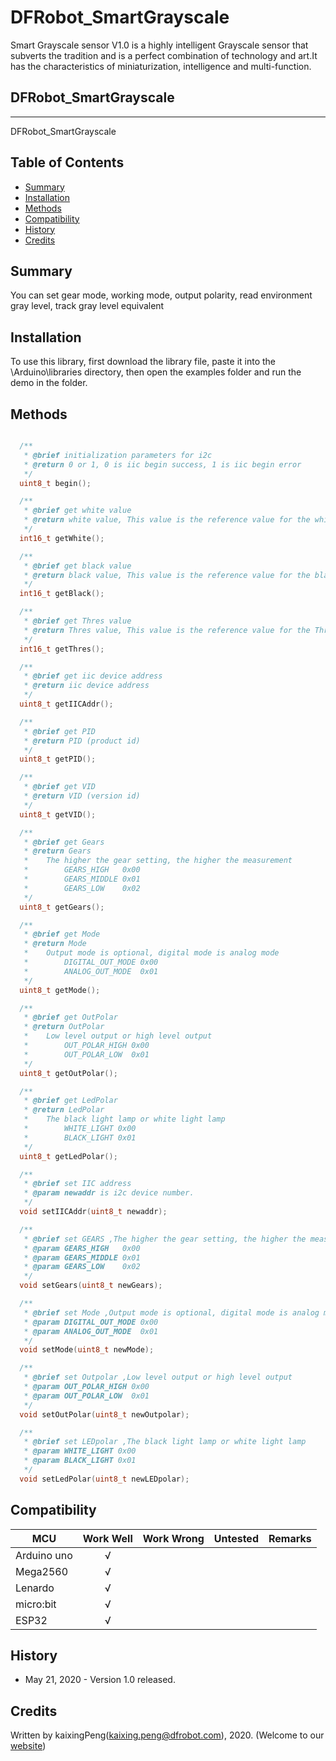 # DFRobot_SmartGrayscale
Smart Grayscale sensor V1.0 is a highly intelligent Grayscale sensor that subverts the tradition and is a perfect combination of technology and art.It has the characteristics of miniaturization, intelligence and multi-function.

## DFRobot_SmartGrayscale
---------------------------------------------------------
DFRobot_SmartGrayscale


## Table of Contents

* [Summary](#Summary)
* [Installation](#installation)
* [Methods](#methods)
* [Compatibility](#compatibility)
* [History](#history)
* [Credits](#credits)

<snippet>
<content>


## Summary

You can set gear mode, working mode, output polarity, read environment gray level, track gray level equivalent

## Installation

To use this library, first download the library file, paste it into the \Arduino\libraries directory, then open the examples folder and run the demo in the folder.

## Methods

```C++

  /**
   * @brief initialization parameters for i2c
   * @return 0 or 1, 0 is iic begin success, 1 is iic begin error
   */
  uint8_t begin();

  /**
   * @brief get white value
   * @return white value, This value is the reference value for the white line
   */
  int16_t getWhite();

  /**
   * @brief get black value
   * @return black value, This value is the reference value for the black line
   */
  int16_t getBlack();

  /**
   * @brief get Thres value
   * @return Thres value, This value is the reference value for the Thres line
   */
  int16_t getThres();

  /**
   * @brief get iic device address
   * @return iic device address
   */
  uint8_t getIICAddr();

  /**
   * @brief get PID
   * @return PID (product id)
   */
  uint8_t getPID();

  /**
   * @brief get VID
   * @return VID (version id)
   */
  uint8_t getVID();

  /**
   * @brief get Gears
   * @return Gears 
   *    The higher the gear setting, the higher the measurement
   *        GEARS_HIGH   0x00
   *        GEARS_MIDDLE 0x01
   *        GEARS_LOW    0x02
   */
  uint8_t getGears();

  /**
   * @brief get Mode
   * @return Mode 
   *    Output mode is optional, digital mode is analog mode
   *        DIGITAL_OUT_MODE 0x00
   *        ANALOG_OUT_MODE  0x01
   */
  uint8_t getMode();

  /**
   * @brief get OutPolar
   * @return OutPolar 
   *    Low level output or high level output
   *        OUT_POLAR_HIGH 0x00
   *        OUT_POLAR_LOW  0x01
   */
  uint8_t getOutPolar();

  /**
   * @brief get LedPolar
   * @return LedPolar 
   *    The black light lamp or white light lamp
   *        WHITE_LIGHT 0x00
   *        BLACK_LIGHT 0x01
   */
  uint8_t getLedPolar();

  /**
   * @brief set IIC address
   * @param newaddr is i2c device number.
   */
  void setIICAddr(uint8_t newaddr);

  /**
   * @brief set GEARS ,The higher the gear setting, the higher the measurement
   * @param GEARS_HIGH   0x00
   * @param GEARS_MIDDLE 0x01
   * @param GEARS_LOW    0x02
   */
  void setGears(uint8_t newGears);

  /**
   * @brief set Mode ,Output mode is optional, digital mode is analog mode
   * @param DIGITAL_OUT_MODE 0x00
   * @param ANALOG_OUT_MODE  0x01
   */
  void setMode(uint8_t newMode);

  /**
   * @brief set Outpolar ,Low level output or high level output
   * @param OUT_POLAR_HIGH 0x00
   * @param OUT_POLAR_LOW  0x01
   */
  void setOutPolar(uint8_t newOutpolar);

  /**
   * @brief set LEDpolar ,The black light lamp or white light lamp
   * @param WHITE_LIGHT 0x00
   * @param BLACK_LIGHT 0x01
   */
  void setLedPolar(uint8_t newLEDpolar);

```
## Compatibility

MCU                | Work Well | Work Wrong | Untested  | Remarks
------------------ | :----------: | :----------: | :---------: | -----
Arduino uno        |      √       |              |             | 
Mega2560           |      √       |              |             | 
Lenardo            |      √       |              |             | 
micro:bit          |      √       |              |             | 
ESP32              |      √       |              |             | 

## History

-  May 21, 2020 - Version 1.0 released.

## Credits

Written by kaixingPeng(kaixing.peng@dfrobot.com), 2020. (Welcome to our [website](https://www.dfrobot.com/))